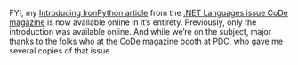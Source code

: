 FYI, my [Introducing IronPython
article](http://www.code-magazine.com/Article.aspx?quickid=0809071) from
the [.NET Languages issue CoDe
magazine](http://www.code-magazine.com/DisplayIssue.aspx?id=e3b92e0b-1ec4-49d5-a4fb-4c8d4a6d4311)
is now available online in it’s entirety. Previously, only the
introduction was available online. And while we’re on the subject, major
thanks to the folks who at the CoDe magazine booth at PDC, who gave me
several copies of that issue.
